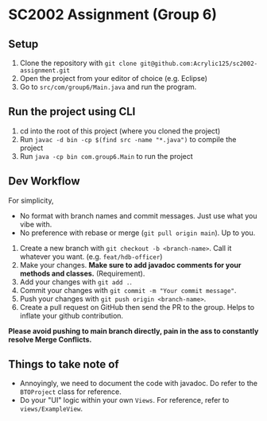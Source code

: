 # SC2002 Assignment (Group 6)

## Setup
1. Clone the repository with `git clone git@github.com:Acrylic125/sc2002-assignment.git`
1. Open the project from your editor of choice (e.g. Eclipse)
1. Go to `src/com/group6/Main.java` and run the program.

## Run the project using CLI
1. cd into the root of this project (where you cloned the project)
1. Run `javac -d bin -cp $(find src -name "*.java")` to compile the project
1. Run `java -cp bin com.group6.Main` to run the project

## Dev Workflow
For simplicity, 
- No format with branch names and commit messages. Just use what you vibe with.
- No preference with rebase or merge (`git pull origin main`). Up to you.

1. Create a new branch with `git checkout -b <branch-name>`. Call it whatever you want. (e.g. `feat/hdb-officer`)
1. Make your changes. **Make sure to add javadoc comments for your methods and classes.** (Requirement).
1. Add your changes with `git add .`.
1. Commit your changes with `git commit -m "Your commit message"`.
1. Push your changes with `git push origin <branch-name>`.
1. Create a pull request on GitHub then send the PR to the group. Helps to inflate your github contribution.

**Please avoid pushing to main branch directly, pain in the ass to constantly resolve Merge Conflicts.**

## Things to take note of
- Annoyingly, we need to document the code with javadoc. Do refer to the `BTOProject` class for reference.
- Do your "UI" logic within your own `Views`. For reference, refer to `views/ExampleView`.
